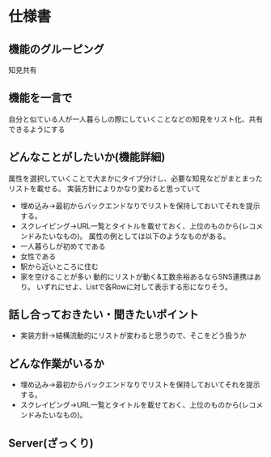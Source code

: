 # 仕様書

## 機能のグルーピング

知見共有

## 機能を一言で

自分と似ている人が一人暮らしの際にしていくことなどの知見をリスト化、共有できるようにする

## どんなことがしたいか(機能詳細)

属性を選択していくことで大まかにタイプ分けし、必要な知見などがまとまったリストを載せる。
実装方針によりかなり変わると思っていて
- 埋め込み→最初からバックエンドなりでリストを保持しておいてそれを提示する。
- スクレイピング→URL一覧とタイトルを載せておく、上位のものから(レコメンドみたいなもの)。
属性の例としては以下のようなものがある。
- 一人暮らしが初めてである
- 女性である
- 駅から近いところに住む
- 家を空けることが多い
動的にリストが動く&工数余裕あるならSNS連携はあり。
いずれにせよ、Listで各Rowに対して表示する形になりそう。

## 話し合っておきたい・聞きたいポイント

- 実装方針→結構流動的にリストが変わると思うので、そこをどう扱うか

## どんな作業がいるか

- 埋め込み→最初からバックエンドなりでリストを保持しておいてそれを提示する。
- スクレイピング→URL一覧とタイトルを載せておく、上位のものから(レコメンドみたいなもの)。

## Server(ざっくり)
